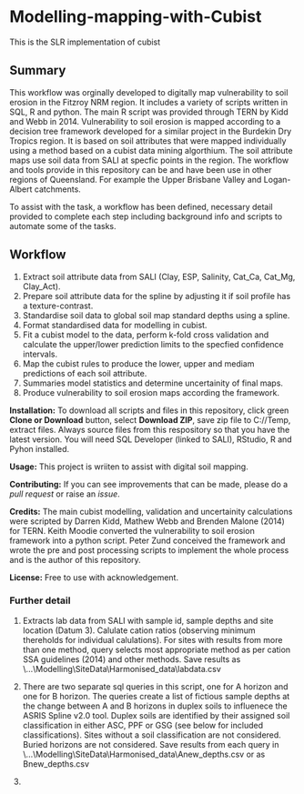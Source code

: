 # Modelling-mapping-with-Cubist
This is the SLR implementation of cubist 

## Summary
This workflow was orginally developed to digitally map vulnerability to soil erosion in the Fitzroy NRM region. It includes a variety of scripts written in SQL, R and python. The main R script was provided through TERN by Kidd and Webb in 2014. Vulnerability to soil erosion is mapped according to a decision tree framework developed for a similar project in the Burdekin Dry Tropics region. It is based on soil attributes that were mapped individually using a method based on a cubist data mining algorthium. The soil attribute maps use soil data from SALI at specfic points in the region. The workflow and tools provide in this repository can be and have been use in other regions of Queensland. For example the Upper Brisbane Valley and Logan-Albert catchments.

To assist with the task, a workflow has been defined, necessary detail provided to complete each step including background info and scripts to automate some of the tasks.

## Workflow
1.  Extract soil attribute data from SALI (Clay, ESP, Salinity, Cat_Ca, Cat_Mg, Clay_Act).
1.  Prepare soil attribute data for the spline by adjusting it if soil profile has a texture-contrast.
1.  Standardise soil data to global soil map standard depths using a spline.
1.  Format standardised data for modelling in cubist.
1.  Fit a cubist model to the data, perform k-fold cross validation and calculate the upper/lower prediction limits to the specfied confidence intervals.
1.  Map the cubist rules to produce the lower, upper and mediam predictions of each soil attribute.
1.  Summaries model statistics and determine uncertainity of final maps.
1.  Produce vulnerability to soil erosion maps according the framework.

**Installation:** To download all scripts and files in this repository, click green **Clone or Download** button, select **Download ZIP**, save zip file to C://Temp, extract files. Always source files from this respository so that you have the latest version. You will need SQL Developer (linked to SALI), RStudio, R and Pyhon installed.

**Usage:** This project is wriiten to assist with digital soil mapping.

**Contributing:** If you can see improvements that can be made, please do a *pull request* or raise an *issue*.

**Credits:** The main cubist modelling, validation and uncertainity calculations were scripted by Darren Kidd, Mathew Webb and Brenden Malone (2014) for TERN. Keith Moodie converted the vulnerability to soil erosion framework into a python script. Peter Zund conceived the framework and wrote the pre and post processing scripts to implement the whole process and is the author of this repository.

**License:** Free to use with acknowledgement.

### Further detail
1.  Extracts lab data from SALI with sample id, sample depths and site location (Datum 3). Calulate cation ratios (observing minimum thereholds for individual calulations). For sites with results from more than one method, query selects most appropriate method as per cation SSA guidelines (2014) and other methods. Save results as \\...\Modelling\SiteData\Harmonised_data\labdata.csv

1.  There are two separate sql queries in this script, one for A horizon and one for B horizon. The queries create a list of fictious sample depths at the change between A and B horizons in duplex soils to influenece the ASRIS Spline v2.0 tool. Duplex soils are identified by their assigned soil classification in either ASC, PPF or GSG (see below for included classifications). Sites without a soil classification are not considered. Buried horizons are not considered. Save results from each query in \\...\Modelling\SiteData\Harmonised_data\Anew_depths.csv or as Bnew_depths.csv

1.  
